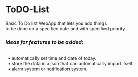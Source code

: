 # ToDO-List
Basic To Do list WebApp that lets you add things
<br>
to be done on a specified date and with specified priority.


### **_ideas for features to be added:_**

<br>
&nbsp; • automatically set time and date of today.
<br>
&nbsp; • store the data in a json that can automatically import itself.
<br>
&nbsp; • alarm system or notification system.